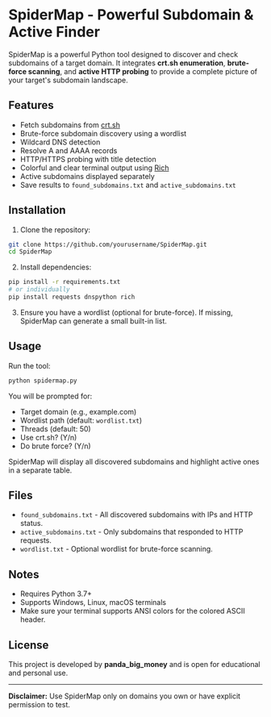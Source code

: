 # SpiderMap - Powerful Subdomain & Active Finder


SpiderMap is a powerful Python tool designed to discover and check subdomains of a target domain. It integrates **crt.sh enumeration**, **brute-force scanning**, and **active HTTP probing** to provide a complete picture of your target's subdomain landscape.

## Features

* Fetch subdomains from [crt.sh](https://crt.sh/)
* Brute-force subdomain discovery using a wordlist
* Wildcard DNS detection
* Resolve A and AAAA records
* HTTP/HTTPS probing with title detection
* Colorful and clear terminal output using [Rich](https://rich.readthedocs.io/)
* Active subdomains displayed separately
* Save results to `found_subdomains.txt` and `active_subdomains.txt`

## Installation

1. Clone the repository:

```bash
git clone https://github.com/yourusername/SpiderMap.git
cd SpiderMap
```

2. Install dependencies:

```bash
pip install -r requirements.txt
# or individually
pip install requests dnspython rich
```

3. Ensure you have a wordlist (optional for brute-force). If missing, SpiderMap can generate a small built-in list.

## Usage

Run the tool:

```bash
python spidermap.py
```

You will be prompted for:

* Target domain (e.g., example.com)
* Wordlist path (default: `wordlist.txt`)
* Threads (default: 50)
* Use crt.sh? (Y/n)
* Do brute force? (Y/n)

SpiderMap will display all discovered subdomains and highlight active ones in a separate table.

## Files

* `found_subdomains.txt` - All discovered subdomains with IPs and HTTP status.
* `active_subdomains.txt` - Only subdomains that responded to HTTP requests.
* `wordlist.txt` - Optional wordlist for brute-force scanning.

## Notes

* Requires Python 3.7+
* Supports Windows, Linux, macOS terminals
* Make sure your terminal supports ANSI colors for the colored ASCII header.

## License

This project is developed by **panda_big_money** and is open for educational and personal use.

---

**Disclaimer:** Use SpiderMap only on domains you own or have explicit permission to test.
